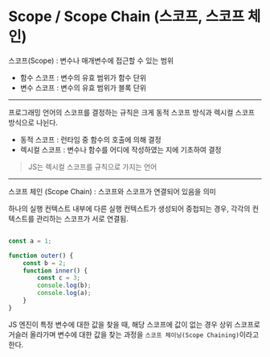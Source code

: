 # Scope / Scope Chain (스코프, 스코프 체인)

스코프(Scope) : 변수나 매개변수에 접근할 수 있는 범위

- 함수 스코프 : 변수의 유효 범위가 함수 단위
- 변수 스코프 : 변수의 유효 범위가 블록 단위

***

프로그래밍 언어의 스코프를 결정하는 규칙은 크게 동적 스코프 방식과 렉시컬 스코프 방식으로 나뉜다.

- 동적 스코프 : 런타임 중 함수의 호출에 의해 결정
- 렉시컬 스코프 : 변수나 함수를 어디에 작성하였는 지에 기초하여 결정

> JS는 렉시컬 스코프를 규칙으로 가지는 언어

***

스코프 체인 (Scope Chain) : 스코프와 스코프가 연결되어 있음을 의미

하나의 실행 컨텍스트 내부에 다른 실행 컨텍스트가 생성되어 중첩되는 경우, 각각의 컨텍스트를 관리하는 스코프가 서로 연결됨.

```js

const a = 1;

function outer() {
    const b = 2;
    function inner() {
        const c = 3;
        console.log(b);
        console.log(a);
    }
}
```

JS 엔진이 특정 변수에 대한 값을 찾을 때, 해당 스코프에 값이 없는 경우 상위 스코프로 거슬러 올라가며 변수에 대한 값을 찾는 과정을 `스코프 체이닝(Scope Chaining)`이라고 한다.
